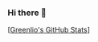 ### Hi there 👋

[[Greenlio's GitHub Stats](https://github-readme-stats.vercel.app/api?username=Greenlio&hide=contribs,prs&theme=radical)]
